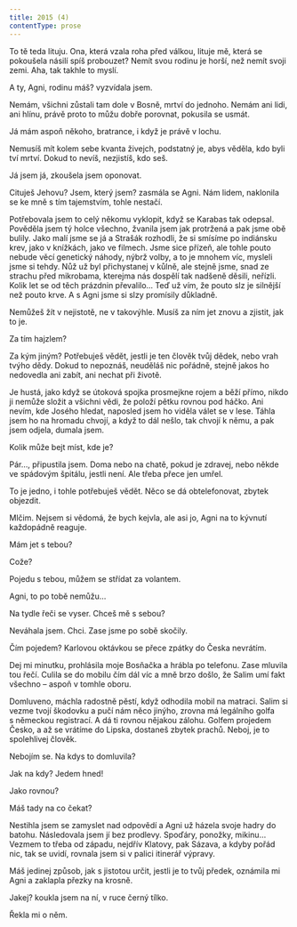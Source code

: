 ```yaml
---
title: 2015 (4)
contentType: prose
---
```


  

To tě teda lituju. Ona, která vzala roha před válkou, lituje mě, která se pokoušela násilí spíš probouzet? Nemít svou rodinu je horší, než nemít svoji zemi. Aha, tak takhle to myslí.

A ty, Agni, rodinu máš? vyzvídala jsem.

Nemám, všichni zůstali tam dole v Bosně, mrtví do jednoho. Nemám ani lidi, ani hlínu, právě proto to můžu dobře porovnat, pokusila se usmát.

Já mám aspoň někoho, bratrance, i když je právě v lochu.

Nemusíš mít kolem sebe kvanta živejch, podstatný je, abys věděla, kdo byli tví mrtví. Dokud to nevíš, nezjistíš, kdo seš.

Já jsem já, zkoušela jsem oponovat.

Cituješ Jehovu? Jsem, který jsem? zasmála se Agni. Nám lidem, naklonila se ke mně s tím tajemstvím, tohle nestačí.

Potřebovala jsem to celý někomu vyklopit, když se Karabas tak odepsal. Pověděla jsem tý holce všechno, žvanila jsem jak protržená a pak jsme obě bulily. Jako malí jsme se já a Strašák rozhodli, že si smísíme po indiánsku krev, jako v knížkách, jako ve filmech. Jsme sice přízeň, ale tohle pouto nebude věcí genetický náhody, nýbrž volby, a to je mnohem víc, mysleli jsme si tehdy. Nůž už byl přichystanej v kůlně, ale stejně jsme, snad ze strachu před mikrobama, kterejma nás dospělí tak nadšeně děsili, neřízli. Kolik let se od těch prázdnin převalilo… Teď už vím, že pouto slz je silnější než pouto krve. A s Agni jsme si slzy promísily důkladně.

Nemůžeš žít v nejistotě, ne v takovýhle. Musíš za ním jet znovu a zjistit, jak to je.

Za tím hajzlem?

Za kým jiným? Potřebuješ vědět, jestli je ten člověk tvůj dědek, nebo vrah tvýho dědy. Dokud to nepoznáš, neuděláš nic pořádně, stejně jakos ho nedovedla ani zabít, ani nechat při životě.

Je hustá, jako když se útoková spojka prosmejkne rojem a běží přímo, nikdo ji nemůže složit a všichni vědi, že položí pětku rovnou pod háčko. Ani nevím, kde Josého hledat, naposled jsem ho viděla válet se v lese. Táhla jsem ho na hromadu chvojí, a když to dál nešlo, tak chvojí k němu, a pak jsem odjela, dumala jsem.

Kolik může bejt míst, kde je?

Pár…, připustila jsem. Doma nebo na chatě, pokud je zdravej, nebo někde ve spádovým špitálu, jestli není. Ale třeba přece jen umřel.

To je jedno, i tohle potřebuješ vědět. Něco se dá obtelefonovat, zbytek objezdit.

Mlčim. Nejsem si vědomá, že bych kejvla, ale asi jo, Agni na to kývnutí každopádně reaguje.

Mám jet s tebou?

Cože?

Pojedu s tebou, můžem se střídat za volantem.

Agni, to po tobě nemůžu…

Na tydle řeči se vyser. Chceš mě s sebou?

Neváhala jsem. Chci. Zase jsme po sobě skočily.

Čím pojedem? Karlovou oktávkou se přece zpátky do Česka nevrátím.

Dej mi minutku, prohlásila moje Bosňačka a hrábla po telefonu. Zase mluvila tou řečí. Culila se do mobilu čím dál víc a mně brzo došlo, že Salim umí fakt všechno – aspoň v tomhle oboru.

Domluveno, máchla radostně pěstí, když odhodila mobil na matraci. Salim si vezme tvojí škodovku a pučí nám něco jinýho, zrovna má legálního golfa s německou registrací. A dá ti rovnou nějakou zálohu. Golfem projedem Česko, a až se vrátíme do Lipska, dostaneš zbytek prachů. Neboj, je to spolehlivej člověk.

Nebojím se. Na kdys to domluvila?

Jak na kdy? Jedem hned!

Jako rovnou?

Máš tady na co čekat?

Nestihla jsem se zamyslet nad odpovědí a Agni už házela svoje hadry do batohu. Následovala jsem jí bez prodlevy. Spoďáry, ponožky, mikinu… Vezmem to třeba od západu, nejdřív Klatovy, pak Sázava, a kdyby pořád nic, tak se uvidí, rovnala jsem si v palici itinerář výpravy.

Máš jedinej způsob, jak s jistotou určit, jestli je to tvůj předek, oznámila mi Agni a zaklapla přezky na krosně.

Jakej? koukla jsem na ní, v ruce černý tílko.

Řekla mi o něm.
